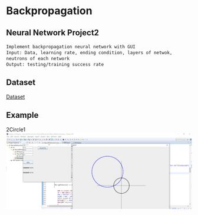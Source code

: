 # Backpropagation 
## Neural Network Project2
    Implement backpropagation neural network with GUI 
    Input: Data, learning rate, ending condition, layers of netwok, neutrons of each network
    Output: testing/training success rate
## Dataset
[Dataset](./Dataset)
## Example
2Circle1
![example](example1.png)
